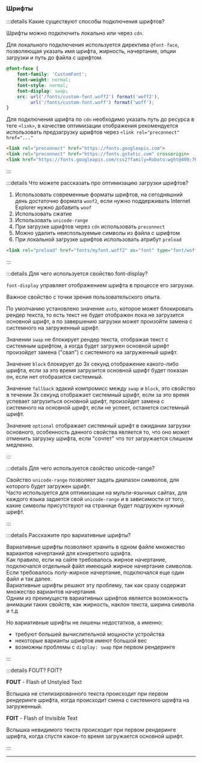### Шрифты

:::details Какие существуют способы подключения шрифтов?

Шрифты можно подключить локально или через `cdn`.  

Для локального подключения используется директива `@font-face`, позволяющая указать имя шрифта, жирность, начертание, опции загрузки и путь до файла с шрифтом.

``` css 
@font-face {
    font-family: 'CustomFont';
    font-weight: normal;
    font-style: normal;
    font-display: swap;
    src: url('/fonts/custom-font.woff2') format('woff2'),
         url('/fonts/custom-font.woff') format('woff');
}
```
 
Для подключения шрифта по `cdn` необходимо указать путь до ресурса в теге `<link>`, в качестве оптимизации отображения рекомендуется использовать предзагрузку шрифтов через `<link rel="preconnect" href="..."`

``` html
<link rel="preconnect" href="https://fonts.googleapis.com">
<link rel="preconnect" href="https://fonts.gstatic.com" crossorigin>
<link href="https://fonts.googleapis.com/css2?family=Roboto:wght@400;700&display=swap" rel="stylesheet">

```
:::

:::details Что можете рассказать про оптимизацию загрузки шрифтов?

1. Использовать современные форматы шрифтов, на сегодняшний день достаточно формата `woof2`, если нужно поддерживать Internet Explorer нужно добавить `woof`
1. Использовать сжатие
1. Использовать `unicode-range` 
1. При загрузке шрифтов через `cdn` использовать `preconnect`
1. Можно удалить неиспользуемые символы из файла с шрифтом
1. При локальной загрузке шрифтов использовать атрибут `preload`
```html
<link rel="preload" href="fonts/myfont.woff2" as="font" type="font/woff2" crossorigin="anonymous">
```

:::

:::details Для чего используется свойство font-display?

`font-display` управляет отображением шрифта в процессе его загрузки.

Важное свойство с точки зрения пользовательского опыта.

По умолчанию установлено значение `auto`, которое может блокировать рендер текста, то есть текст не будет отображен пока не загрузится основной шрифт, а по завершению загрузки может произойти замена с системного на загруженный шрифт.

Значении `swap` не блокирует рендер текста, отображая текст с системным шрифтом, а когда будет загружен основной шрифт произойдет замена ("свап") с системного на загруженный шрифт.

Значение `block` блокирует до 3х секунд отображение какого-либо шрифта, если за это время загрузится основной шрифт будет показан он, если нет отобразится системный.

Значение `fallback` эдакий компромисс между `swap` и `block`, это свойство в течении 3х секунд отображает системный шрифт, если за это время успевает загрузиться основной шрифт, произойдет замена с системного на основной шрифт, если не успеет, останется системный шрифт.

Значение `optional` отображает системный шрифт в ожидании загрузки основного, особенность данного свойства является то, что оно может отменить загрузку шрифта, если "сочтет" что тот загружается слишком медленно.

:::

:::details Для чего используется свойство unicode-range?

Свойство `unicode-range` позволяет задать диапазон символов, для которого будет загружен шрифт.  
Часто используется для оптимизации на мульти-язычных сайтах, для каждого языка задается свой `unicode-range` и в зависимости от того, какие символы присутствуют на странице будет подгружен нужный шрифт.

:::

:::details Расскажите про вариативные шрифты?

Вариативные шрифты позволяют хранить в одном файле множество вариантов начертаний для конкретного шрифта.  
Как правило, если на сайте требовалось жирное начертание, подключался отдельный файл имеющий жирное начертание символов. Если требовалось полу-жирное начертание, подключался еще один файл и так далее.  
Вариативные шрифты решают эту проблему, так как сразу содержат множество вариантов начертания.  
Одним из преимуществ вариативных шрифтов является возможность анимации таких свойств, как жирность, наклон текста, ширина символа и т.д 

Но вариативные шрифты не лишены недостатков, а именно:
- требуют большей вычислительной мощности устройства
- некоторые варианты шрифтов имеют большой вес
- возможны проблемы с `display: swap` при первом рендеринге

:::

:::details FOUT? FOIT?

**FOUT** - Flash of Unstyled Text

Вспышка не стилизированного текста происходит при первом рендеринге шрифта, когда происходит смена с системного шрифта на загруженный.

**FOIT** - Flash of Invisible Text

Вспышка невидимого текста происходит при первом рендеринге шрифта, когда спустя какое-то время загружается основной шрифт.


:::






---
